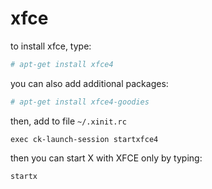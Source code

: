 # xfce

to install xfce, type:
```sh
# apt-get install xfce4
```

you can also add additional packages:
```sh
# apt-get install xfce4-goodies
```
 
then, add to file `~/.xinit.rc`
```
exec ck-launch-session startxfce4
```

then you can start X with XFCE only by typing: 
```sh
startx
```

